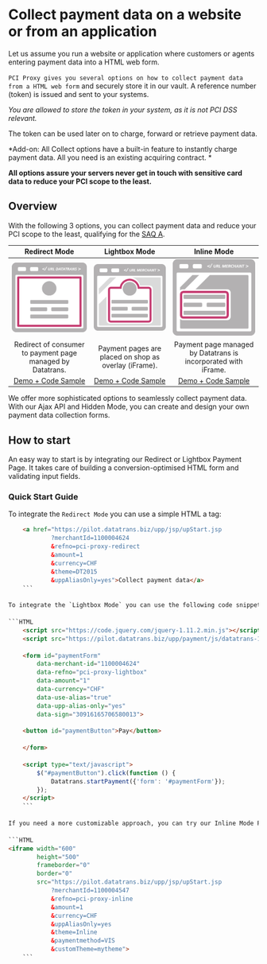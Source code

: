 # Collect payment data on a website or from an application

Let us assume you run a website or application where customers or agents entering payment data into a HTML web form. 

`PCI Proxy gives you several options on how to collect payment data from a HTML web form` and securely store it in our vault. A reference number (token) is issued and sent to your systems. 

*You are allowed to store the token in your system, as it is not PCI DSS relevant.*

The token can be used later on to charge, forward or retrieve payment data. 

*Add-on: All Collect options have a built-in feature to instantly charge payment data. All you need is an existing acquiring contract. *

**All options assure your servers never get in touch with sensitive card data to reduce your PCI scope to the least.**

## Overview

With the following 3 options, you can collect payment data and reduce your PCI scope to the least, qualifying for the [SAQ A](understand_pci_dss.html).

Redirect Mode| Lightbox Mode        | Inline Mode 
:------------:|:--------------------:|:-----------:
![Redirect Mode](redirect.png) | ![Lightbox Mode](lightbox.png) | ![Inline Mode](inline2.png)    
Redirect of consumer to payment page managed by Datatrans. | Payment pages are placed on shop as overlay (iFrame). | Payment page managed by Datatrans is incorporated with iFrame.    
[Demo + Code Sample](https://www.datatrans.ch/showcase/authorisation/redirect-mode) | [Demo + Code Sample](https://www.datatrans.ch/showcase/authorisation/lightbox-mode) | [Demo + Code Sample](https://www.datatrans.ch/showcase/authorisation/inline-mode)

We offer more sophisticated options to seamlessly collect payment data. With our Ajax API and Hidden Mode, you can create and design your own payment data collection forms.

## How to start

An easy way to start is by integrating our Redirect or Lightbox Payment Page. It takes care of building a conversion-optimised HTML form and validating input fields. 

### Quick Start Guide

To integrate the `Redirect Mode` you can use a simple HTML a tag:

```HTML
    <a href="https://pilot.datatrans.biz/upp/jsp/upStart.jsp
    		?merchantId=1100004624
    		&refno=pci-proxy-redirect
    		&amount=1
    		&currency=CHF
    		&theme=DT2015
            &uppAliasOnly=yes">Collect payment data</a>
    ```

To integrate the `Lightbox Mode` you can use the following code snippet:    

```HTML
    <script src="https://code.jquery.com/jquery-1.11.2.min.js"></script>
    <script src="https://pilot.datatrans.biz/upp/payment/js/datatrans-1.0.2.js"></script>
    
    <form id="paymentForm"
        data-merchant-id="1100004624"
        data-refno="pci-proxy-lightbox"
        data-amount="1"
        data-currency="CHF"
        data-use-alias="true"
        data-upp-alias-only="yes"
        data-sign="30916165706580013">
        
    <button id="paymentButton">Pay</button>
    
    </form>

    <script type="text/javascript">
        $("#paymentButton").click(function () {
            Datatrans.startPayment({'form': '#paymentForm'});
        });
    </script>            
    ```

If you need a more customizable approach, you can try our Inline Mode Payment Page. The Inline Mode allows you to integrate the payment form into your website with an iframe. With this approach you can adjust the style of the payment form by applying your custom CSS.

```HTML
<iframe width="600" 
	    height="500"
	    frameborder="0"
	    border="0"
	    src="https://pilot.datatrans.biz/upp/jsp/upStart.jsp
		    ?merchantId=1100004547
		    &refno=pci-proxy-inline
		    &amount=1
		    &currency=CHF
		    &uppAliasOnly=yes
		    &theme=Inline
		    &paymentmethod=VIS
		    &customTheme=mytheme">
    ```


